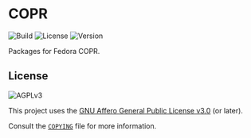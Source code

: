 # COPR

![Build](https://img.shields.io/github/actions/workflow/status/theomund/copr/linux.yml?style=for-the-badge&logo=linux&logoColor=white)
![License](https://img.shields.io/github/license/theomund/copr?style=for-the-badge&logo=gnu&logoColor=white&color=mediumorchid)
![Version](https://img.shields.io/badge/version-0.2.0-blue?style=for-the-badge&logo=github&logoColor=white)

Packages for Fedora COPR.

## License

![AGPLv3](https://www.gnu.org/graphics/agplv3-with-text-162x68.png)

This project uses the [GNU Affero General Public License v3.0](https://www.gnu.org/licenses/agpl-3.0.html) (or later).

Consult the [`COPYING`](COPYING) file for more information.
